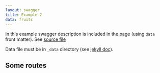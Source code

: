```yaml
---
layout: swagger
title: Example 2
data: fruits
---
```


In this example swagger description is included in the page (using `data` front
matter). See [source file](https://raw.githubusercontent.com/jexhson/jekyll-swagger/master/example-2.md)

Data file must be in `_data` directory (see [jekyll doc](http://jekyllrb.com/docs/datafiles/)).

## Some routes
